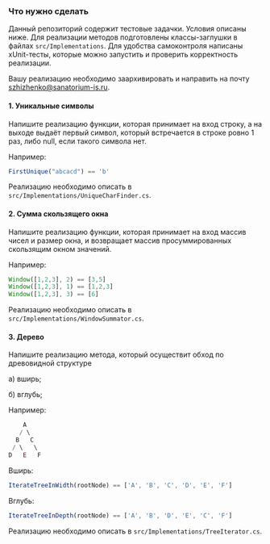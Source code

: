### Что нужно сделать

Данный репозиторий содержит тестовые задачки. Условия описаны ниже. Для реализации методов подготовлены классы-заглушки в файлах `src/Implementations`. 
Для удобства самоконтроля написаны xUnit-тесты, которые можно запустить и проверить корректность реализации.

Вашу реализацию необходимо заархивировать и направить на почту szhizhenko@sanatorium-is.ru.

#### 1. Уникальные символы

Напишите реализацию функции, которая принимает на вход строку, а на выходе выдаёт первый символ, который встречается в строке ровно 1 раз, либо null, если такого символа нет.

Например:

```jsx
FirstUnique("abcacd") == 'b'
```

Реализацию необходимо описать в `src/Implementations/UniqueCharFinder.cs`.

#### 2. Сумма скользящего окна

Напишите реализацию функции, которая принимает на вход массив чисел и размер окна, и возвращает массив просуммированных скользящим окном значений. 

Например:

```jsx
Window([1,2,3], 2) == [3,5]
Window([1,2,3], 1) == [1,2,3]
Window([1,2,3], 3) == [6]
```

Реализацию необходимо описать в `src/Implementations/WindowSummator.cs`.

#### 3. Дерево

Напишите реализацию метода, который осуществит обход по древовидной структуре 

а) вширь; 

б) вглубь;

Например:

```jsx
    A
   / \
  B   C
 / \   \
D   E   F
```

Вширь:

```jsx
IterateTreeInWidth(rootNode) == ['A', 'B', 'C', 'D', 'E', 'F']
```

Вглубь:

```jsx
IterateTreeInDepth(rootNode) == ['A', 'B', 'D', 'E', 'C', 'F']
```

Реализацию необходимо описать в `src/Implementations/TreeIterator.cs`.